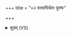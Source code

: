+++
title = "०२ यत्त्वाभिचेरुः पुरुषः"

+++
<details><summary>मूलम् (VS)</summary>

यत्त्वा॑भिचे॒रुः पुरु॑षः॒ स्वो यदर॑णो॒ जनः॑। उ॑न्मोचनप्रमोच॒ने उ॒भे वा॒चा व॑दामि ते ॥
</details>